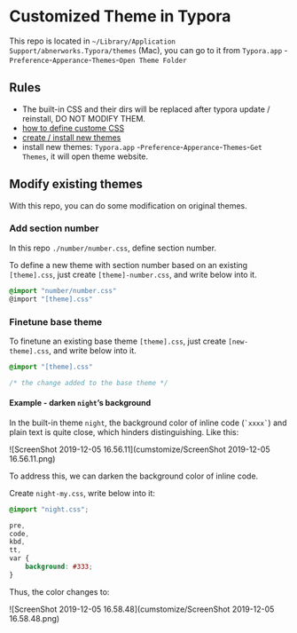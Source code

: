 # Customized Theme in Typora 

This repo is located in `~/Library/Application Support/abnerworks.Typora/themes` (Mac), you can go to it from `Typora.app` -`Preference`-`Apperance`-`Themes`-`Open Theme Folder` 

## Rules

* The built-in CSS and their dirs will be replaced after typora update / reinstall, DO NOT MODIFY THEM.
* [how to define custome CSS](https://support.typora.io/Add-Custom-CSS/ )
* [create / install new themes](https://support.typora.io/About-Themes/)
* install new themes: `Typora.app` -`Preference`-`Apperance`-`Themes`-`Get Themes`, it will open theme website.

## Modify existing themes

With this repo, you can do some modification on original themes.

### Add section number

In this repo `./number/number.css`, define section number.

To define a new theme with section number based on an existing `[theme].css`, just create `[theme]-number.css`, and write below into it.

```css
@import "number/number.css"
@import "[theme].css"
```

### Finetune base theme

To finetune an existing base theme `[theme].css`, just create `[new-theme].css`, and write below into it.

```css
@import "[theme].css"

/* the change added to the base theme */
```

#### Example - darken `night`’s background

In the built-in theme `night`, the background color of inline code (`` `xxxx` ``)  and plain text is quite close, which hinders distinguishing. Like this:

![ScreenShot 2019-12-05 16.56.11](cumstomize/ScreenShot 2019-12-05 16.56.11.png)

To address this, we can darken the background color of inline code. 

Create `night-my.css`, write below into it:

```css
@import "night.css";

pre,
code,
kbd,
tt,
var {
    background: #333;
}
```

Thus, the color changes to:

![ScreenShot 2019-12-05 16.58.48](cumstomize/ScreenShot 2019-12-05 16.58.48.png)
